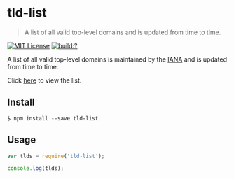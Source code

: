 # tld-list
 
> A list of all valid top-level domains and is updated from time to time.

[![MIT License](https://img.shields.io/badge/license-MIT_License-green.svg?style=flat-square)](https://github.com/bubkoo/tld-list/blob/master/LICENSE)
[![build:?](https://img.shields.io/travis/bubkoo/tld-list/master.svg?style=flat-square)](https://travis-ci.org/bubkoo/tld-list)

A list of all valid top-level domains is maintained by the [IANA](http://www.iana.org/) and is updated from time to time.

Click [here](http://data.iana.org/TLD/tlds-alpha-by-domain.txt) to view the list.


## Install

```
$ npm install --save tld-list 
```

## Usage

```js
var tlds = require('tld-list');

console.log(tlds);
```
